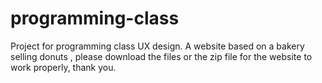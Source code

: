 # programming-class
Project for programming class UX design.
A website based on a bakery selling donuts , please download the files or the zip file for the website to work properly, thank you.
